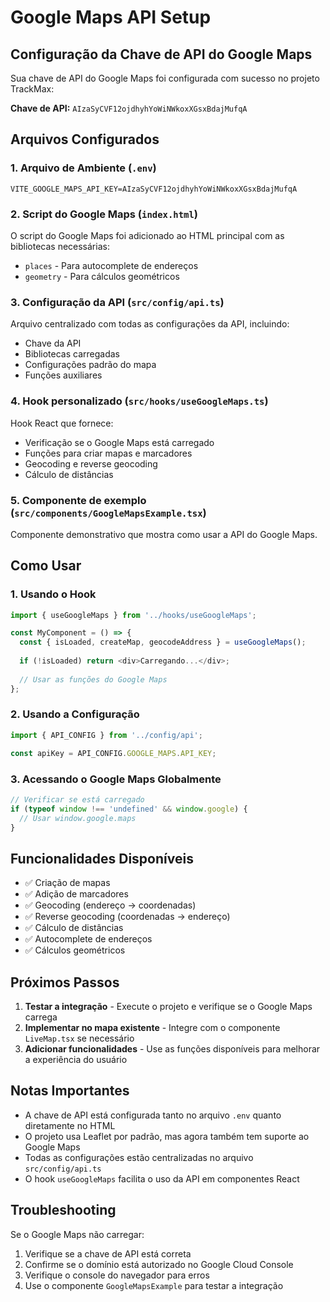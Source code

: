 # Google Maps API Setup

## Configuração da Chave de API do Google Maps

Sua chave de API do Google Maps foi configurada com sucesso no projeto TrackMax:

**Chave de API:** `AIzaSyCVF12ojdhyhYoWiNWkoxXGsxBdajMufqA`

## Arquivos Configurados

### 1. Arquivo de Ambiente (`.env`)
```
VITE_GOOGLE_MAPS_API_KEY=AIzaSyCVF12ojdhyhYoWiNWkoxXGsxBdajMufqA
```

### 2. Script do Google Maps (`index.html`)
O script do Google Maps foi adicionado ao HTML principal com as bibliotecas necessárias:
- `places` - Para autocomplete de endereços
- `geometry` - Para cálculos geométricos

### 3. Configuração da API (`src/config/api.ts`)
Arquivo centralizado com todas as configurações da API, incluindo:
- Chave da API
- Bibliotecas carregadas
- Configurações padrão do mapa
- Funções auxiliares

### 4. Hook personalizado (`src/hooks/useGoogleMaps.ts`)
Hook React que fornece:
- Verificação se o Google Maps está carregado
- Funções para criar mapas e marcadores
- Geocoding e reverse geocoding
- Cálculo de distâncias

### 5. Componente de exemplo (`src/components/GoogleMapsExample.tsx`)
Componente demonstrativo que mostra como usar a API do Google Maps.

## Como Usar

### 1. Usando o Hook
```typescript
import { useGoogleMaps } from '../hooks/useGoogleMaps';

const MyComponent = () => {
  const { isLoaded, createMap, geocodeAddress } = useGoogleMaps();
  
  if (!isLoaded) return <div>Carregando...</div>;
  
  // Usar as funções do Google Maps
};
```

### 2. Usando a Configuração
```typescript
import { API_CONFIG } from '../config/api';

const apiKey = API_CONFIG.GOOGLE_MAPS.API_KEY;
```

### 3. Acessando o Google Maps Globalmente
```typescript
// Verificar se está carregado
if (typeof window !== 'undefined' && window.google) {
  // Usar window.google.maps
}
```

## Funcionalidades Disponíveis

- ✅ Criação de mapas
- ✅ Adição de marcadores
- ✅ Geocoding (endereço → coordenadas)
- ✅ Reverse geocoding (coordenadas → endereço)
- ✅ Cálculo de distâncias
- ✅ Autocomplete de endereços
- ✅ Cálculos geométricos

## Próximos Passos

1. **Testar a integração** - Execute o projeto e verifique se o Google Maps carrega
2. **Implementar no mapa existente** - Integre com o componente `LiveMap.tsx` se necessário
3. **Adicionar funcionalidades** - Use as funções disponíveis para melhorar a experiência do usuário

## Notas Importantes

- A chave de API está configurada tanto no arquivo `.env` quanto diretamente no HTML
- O projeto usa Leaflet por padrão, mas agora também tem suporte ao Google Maps
- Todas as configurações estão centralizadas no arquivo `src/config/api.ts`
- O hook `useGoogleMaps` facilita o uso da API em componentes React

## Troubleshooting

Se o Google Maps não carregar:
1. Verifique se a chave de API está correta
2. Confirme se o domínio está autorizado no Google Cloud Console
3. Verifique o console do navegador para erros
4. Use o componente `GoogleMapsExample` para testar a integração














